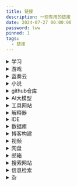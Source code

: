 ```yaml
---
title: 链接
description: 一些有用的链接
date: 2024-07-27 00:00:00
password: lww
pinned: 1
tags:
  - 链接
---
```


<details>
    <summary>学习</summary>

> [福建中医药大学WEBVPN](https://webvpn.fjtcm.edu.cn:4433/)
>
>[福建中医药大学主站](https://www.fjtcm.edu.cn/)
>
>[菜鸟教程](https://www.runoob.com/)
>
>[pta](https://pintia.cn/home)
>
>[批改网](http://www.pigai.org/)
>
>[四级集训 真题听力（2022.9-2020.12）](https://appttu8ybb72009.h5.xiaoeknow.com/p/course/text/i_62b17cb7e4b0d55800bd7b71?type=2)
>
>[高中试卷网](http://sj.smez.net/)
>
>[福建省教育考试院](https://www.eeafj.cn/)
>
>[第二教育网](https://www.dearedu.com/)
>
>[英语前缀](https://fanyi-app.baidu.com/static/passage/2019-11/2019-11-04/005/index.html?app_passage_referer=social_plat)

</details>

<details>
    <summary>游戏</summary>

> [网易云游戏](https://cg.163.com)
>
>[mumu模拟器](https://mumu.163.com/)
>
>[Flash](https://www.flash.cn/cdm/latest/flashcenter_pp_ax_install_cn.exe)
>
>[米哈游](https://www.mihoyo.com/)
>
>[米哈游通行证](https://user.mihoyo.com/#/account/home)
>
>[米游社](https://api-static.mihoyo.com/)
>
>[鹰角官网](https://www.hypergryph.com/)
>
>[明日方舟-企鹅物流](https://penguin-stats.cn/)
>
>[蔚蓝档案](https://bluearchive-cn.com/)
>
>[阴阳师](https://yys.163.com/m/index.html)
>
>[我的世界](https://mc.163.com/m/)
>
>[UNO](https://uno.163.com/m/)
>
>[皇室战争宝箱查询](https://statsroyale.com/zh)
>
>[vivo游戏中心](https://game.vivo.com.cn/)
>
>[Gal領域](https://www.galcg.org/)
>
>[不移之火](https://m.byzhihuo.com/)

</details>

<details>
  <summary>蓝奏云</summary>

> [主页](https://www.lanzoui.com/)
>
>[登入界面](https://pc.woozooo.com/account.php)
>
>[文件分享](https://smartlww.lanzouq.com/b052waq5g)
>
>[应用](https://smartlww.lanzouq.com/b0530v3yh)

</details>

<details>
    <summary>小说</summary>

> [笔趣阁](https://m.shoubanjiang.com/)
>
>[唐门免费看书](https://zbwq.wmg.weimeigu.net/app/index.php?i=16414&c=entry&do=index&m=iweite_xiaoshuo)
>
>[轻小说文库](https://www.wenku8.net/index.php)
>
>[起点中文网](https://m.qidian.com/)

</details>

<details>
    <summary>github仓库</summary>

> [做饭教程](https://github.com/Anduin2017/HowToCook)
>
>[爱心代码](https://github.com/sun0225SUN/Awesome-Love-Code)
>
>[技术爬爬虾](https://github.com/tech-shrimp)
>
>[爬虫代码](https://github.com/facert/awesome-spider)
>
>[爬虫代码](https://github.com/Jack-Cherish/python-spider)
>
>[插画爬取](https://github.com/littleVege/pixiv_crawl)
>
>[api](https://github.com/public-apis/public-apis)
>
>[AI相关的实用网站](https://github.com/ikaijua/Awesome-AITools/blob/main/README-CN.md)
>
>[阿里语音模型](https://github.com/funaudiollm)
>
>[通义开源](https://github.com/QwenLM)

</details>

<details>
  <summary>AI大模型</summary>

> [文心一言](https://yiyan.baidu.com/)
>
>[通义大模型](https://tongyi.aliyun.com/)
>
>[通义千问](https://tongyi.aliyun.com/qianwen/)
>
>[kimi](https://kimi.moonshot.cn/)
>
>[Claude](https://www.anthropic.com/)
>
>[OpenAI](https://openai.com/)
>
>[gemini](https://deepmind.google/technologies/gemini/)

</details>

<details>
  <summary>工具网站</summary>

> [菜鸟](https://www.jyshare.com/)
>
>[JSON在线解析](https://www.jyshare.com/front-end/53/)
>
>[文本比较器](https://www.jyshare.com/front-end/8006/)
>
>[思维导图在线](http://naotu.baidu.com/)
>
>[30Tool](https://www.30aitool.com/)
>
>[LddgoTool](https://www.lddgo.net/)
>
>[地址生成器](https://www.meiguodizhi.com/)

</details>

<details>
  <summary>解释器</summary>

> [java](https://download.oracle.com/java/21/latest/jdk-21_windows-x64_bin.exe)
>
>[python3.12.2](https://www.python.org/ftp/python/3.12.2/python-3.12.2-amd64.exe)

</details>

<details>
  <summary>IDE</summary>

> [jetbrains](https://www.jetbrains.com/)
>
>[vsCode(软件)](https://code.visualstudio.com/)
>
>[vsCode(网页)](https://vscode.dev/)
>
>[HBuilder](https://www.dcloud.io/?md_download_url=https%3A%2F%2Fqiniu-ecdn.dcloud.net.cn%2Fdownload%2FHBuilderX.3.99.2023122611.zip&md_download_filename=)

</details>

<details>
  <summary>数据库</summary>

> [mongodb](https://www.mongodb.com/zh-cn)
>
>[postgresql](https://www.postgresql.org/)

</details>

<details>
    <summary>博客构建</summary>

> [测试页面]( http://localhost:4000/ )
>
>[官方文档](https://hexo.io/zh-cn/docs/)
>
>[糖羽仙](https://www.tangyuxian.com/)
>
>[ARGVCHS の小窝](https://argvchs.github.io/)
>
>[颜色RBG](https://www.jyshare.com/front-end/5449/#da2a4b)
>
>[hexo（CSDN教程）](https://blog.csdn.net/weixin_33693070/article/details/94677672)
>
>[看板娘教程1](https://github.com/summerscar/live2dDemo)
>
>[看板娘教程2](https://github.com/EYHN/hexo-helper-live2d)
>
>[看板娘教程3](https://github.com/stevenjoezhang/live2d-widget)

</details>

<details>
    <summary>视频</summary>

> [腾讯视频](http://v.qq.com/)
>
>[哔哩哔哩](https://www.bilibili.com/)
>
>[新剧坊](https://www.xinjuc.com/)
>
>[动漫之家](https://m.dmzj.com/)
>
>[AGE](https://web.age-spa.com:8443/#/)

</details>

<details>
    <summary>网盘</summary>

> [百度网盘](https://pan.baidu.com)
>
>[阿里云盘](https://www.aliyundrive.com/)
>
>[夸克网盘](https://pan.quark.cn/)
>
>[迅雷](https://dl.xunlei.com/)
>
>[OneDrive](https://onedrive.live.com/)

</details>

<details>
    <summary>邮箱</summary>

> [网易163](https://mail.163.com/)
>
>[阿里云盘](https://mail.qq.com)

</details>

<details>
    <summary>搜索网站</summary>

> [百度](https://www.baidu.com/)
>
>[百度百科](https://baike.baidu.com/)

</details>

<details>
    <summary>信息检索</summary>

> [维普数据库](https://qikan.cqvip.com/)
>
>[知网](https://www.cnki.net/)
>
>[万方](https://www.wanfangdata.com.cn/)
>
>[百度学术](https://xueshu.baidu.com/)
>
>[PubMed](https://pubmed.ncbi.nlm.nih.gov/)
>
>[SCI](https://webofscience.clarivate.cn/wos/alldb/basic-search)
>
>[专利数据库](https://pss-system.cponline.cnipa.gov.cn/)
>
>[专利之星](https://www.patentstar.com.cn/)
>
>[国家标准](https://std.samr.gov.cn/)
>
>[标准数据库](https://www.nstl.gov.cn/)

</details>

<details>
    <summary>杂</summary>

> [祥哥](https://kg2.qq.com/node/play?s=hKBxsGhF7OBabhtv&shareuid=659b9f83242a338b&topsource=)
>
>[Adobe](https://superindex.yuque.com/fdnqs8/mcrzue)
>
>[几何画板](https://www.desmos.com/calculator/ny1yewopjn?lang=zh-CN)
>
>[移动硬盘检测](https://www.laobuluo.com/6188.html)
>
>[网页诊断](https://mtool.chinaz.com/)
>
>[动漫绘画学习](https://m.lanqb.com/topics/cartoon)

</details>
